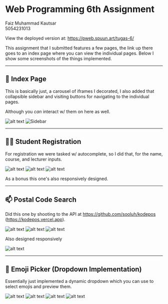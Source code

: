 # **Web Programming 6th Assignment**

Faiz Muhammad Kautsar  
5054231013

View the deployed version at: https://pweb.spuun.art/tugas-6/

This assignment that I submitted features a few pages, the link up there goes to an index page where you can view the individual pages. Below I show some screenshots of the things implemented.

---

## 📄 Index Page

This is basically just, a carousel of iframes I decorated, I also added that collapsible sidebar and visiting buttons for navigating to the individual pages.

Although you _can_ interact w/ them on here as well.

![alt text](image-1.png)
![Sidebar](image.png)

---

## 👩‍🎓 Student Registration

For registration we were tasked w/ autocomplete, so I did that, for the name, course, and lecturer inputs.

![alt text](image-13.png)
![alt text](image-3.png)
![alt text](image-4.png)

As a bonus this one's also responsively designed.

---

## 📫 Postal Code Search

Did this one by shooting to the API at https://github.com/sooluh/kodepos (https://kodepos.vercel.app).

![alt text](image-5.png)
![alt text](image-6.png)
![alt text](image-8.png)

Also designed responsively

![alt text](image-7.png)

---

## 💖 Emoji Picker (Dropdown Implementation)

Essentially just implemented a dynamic dropdown which you can use to select emojis and preview them.

![alt text](image-9.png)
![alt text](image-10.png)
![alt text](image-12.png)
![alt text](image-11.png)
